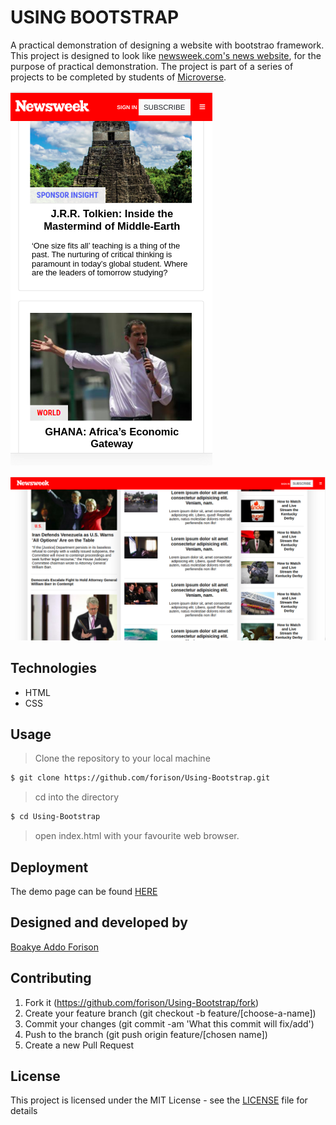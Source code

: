 # USING BOOTSTRAP

A practical demonstration of designing a website with bootstrao framework.
This project is designed to look like [newsweek.com's news website](https://www.newsweek.com/), for the purpose of practical demonstration.
The project is part of a series of projects to be completed by students of [Microverse](https://www.microverse.org/ "The Global School for Remote Software Developers!").

![mobile view](./temp1.png)

![desktop view](./temp2.png)
## Technologies

- HTML
- CSS

## Usage

> Clone the repository to your local machine

```sh
$ git clone https://github.com/forison/Using-Bootstrap.git
```

> cd into the directory

```sh
$ cd Using-Bootstrap
```

> open index.html with your favourite web browser.

## Deployment

The demo page can be found [HERE](https://forison.github.io/Using-Bootstrap/)

## Designed and developed by

[Boakye Addo Forison](https://github.com/Forison)

## Contributing

1. Fork it (https://github.com/forison/Using-Bootstrap/fork)
2. Create your feature branch (git checkout -b feature/[choose-a-name])
3. Commit your changes (git commit -am 'What this commit will fix/add')
4. Push to the branch (git push origin feature/[chosen name])
5. Create a new Pull Request

## License

This project is licensed under the MIT License - see the [LICENSE](./LICENSE.md) file for details
